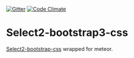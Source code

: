 [![Gitter](https://img.shields.io/badge/gitter-join_chat-brightgreen.svg)](https://gitter.im/zimme/meteor-select2-bootstrap3-css)
[![Code Climate](https://img.shields.io/codeclimate/github/zimme/meteor-select2-bootstrap3-css.svg)](https://codeclimate.com/github/zimme/meteor-select2-bootstrap3-css)

# Select2-bootstrap3-css

[Select2-bootstrap-css](https://github.com/t0m/select2-bootstrap-css/tree/bootstrap3)
wrapped for meteor.

